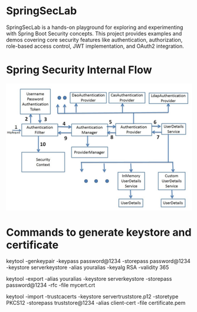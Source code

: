 # SpringSecLab
SpringSecLab is a hands-on playground for exploring and experimenting with Spring Boot Security concepts. This project provides examples and demos covering core security features like authentication, authorization, role-based access control, JWT implementation, and OAuth2 integration.


# Spring Security Internal Flow
![](src/main/resources/spring-security.png)


# Commands to generate keystore and certificate

keytool -genkeypair -keypass password@1234 -storepass password@1234 -keystore serverkeystore -alias youralias -keyalg RSA -validity 365

keytool -export -alias youralias -keystore serverkeystore -storepass password@1234 -rfc -file mycert.crt

keytool -import -trustcacerts -keystore servertruststore.p12 -storetype PKCS12 -storepass truststore@1234 -alias client-cert -file certificate.pem
